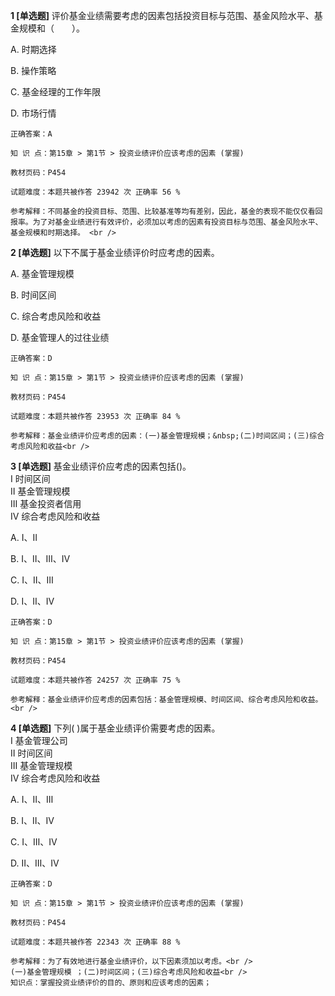 **1 [单选题]** 评价基金业绩需要考虑的因素包括投资目标与范围、基金风险水平、基金规模和（&emsp;&emsp;）。 

A. 时期选择

B. 操作策略

C. 基金经理的工作年限

D. 市场行情 

```
正确答案：A

知 识 点：第15章 > 第1节 > 投资业绩评价应该考虑的因素 (掌握)

教材页码：P454

试题难度：本题共被作答 23942 次 正确率 56 %

参考解释：不同基金的投资目标、范围、比较基准等均有差别，因此，基金的表现不能仅仅看回报率。为了对基金业绩进行有效评价，必须加以考虑的因素有投资目标与范围、基金风险水平、基金规模和时期选择。 <br />

```


**2 [单选题]** 以下不属于基金业绩评价时应考虑的因素。

A. 基金管理规模

B. 时间区间

C. 综合考虑风险和收益

D. 基金管理人的过往业绩&nbsp;

```
正确答案：D

知 识 点：第15章 > 第1节 > 投资业绩评价应该考虑的因素 (掌握)

教材页码：P454

试题难度：本题共被作答 23953 次 正确率 84 %

参考解释：基金业绩评价应考虑的因素：(一)基金管理规模；&nbsp;(二)时间区间；(三)综合考虑风险和收益<br />
```


**3 [单选题]** 基金业绩评价应考虑的因素包括()。 <br />
Ⅰ 时间区间 <br />
Ⅱ 基金管理规模 <br />
Ⅲ 基金投资者信用 <br />
Ⅳ 综合考虑风险和收益 

A. Ⅰ、Ⅱ

B. Ⅰ、Ⅱ、Ⅲ、Ⅳ

C. Ⅰ、Ⅱ、Ⅲ

D. Ⅰ、Ⅱ、Ⅳ 

```
正确答案：D

知 识 点：第15章 > 第1节 > 投资业绩评价应该考虑的因素 (掌握)

教材页码：P454

试题难度：本题共被作答 24257 次 正确率 75 %

参考解释：基金业绩评价应考虑的因素包括：基金管理规模、时间区间、综合考虑风险和收益。 <br />

```


**4 [单选题]** 下列( )属于基金业绩评价需要考虑的因素。 <br />
Ⅰ 基金管理公司 <br />
Ⅱ 时间区间 <br />
Ⅲ 基金管理规模 <br />
Ⅳ 综合考虑风险和收益

A. Ⅰ、Ⅱ、Ⅲ

B. Ⅰ、Ⅱ、Ⅳ

C. Ⅰ、Ⅲ、Ⅳ

D. Ⅱ、Ⅲ、Ⅳ 

```
正确答案：D

知 识 点：第15章 > 第1节 > 投资业绩评价应该考虑的因素 (掌握)

教材页码：P454

试题难度：本题共被作答 22343 次 正确率 88 %

参考解释：为了有效地进行基金业绩评价，以下因素须加以考虑。<br />
(一)基金管理规模 ；(二)时间区间；(三)综合考虑风险和收益<br />
知识点：掌握投资业绩评价的目的、原则和应该考虑的因素；
```

